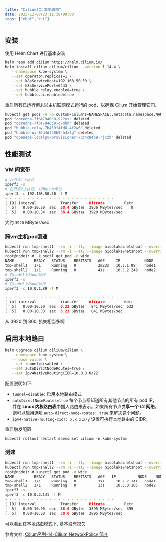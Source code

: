 ```yaml
---
title: "Cilium(二)本地路由"
date: 2023-12-07T23:11:38+08:00
tags: ["ebpf","cni"]
---
```


## 安装

使用 Helm Chart 进行基本安装

```bash
helm repo add cilium https://helm.cilium.io/
helm install cilium cilium/cilium --version 1.14.4 \
   --namespace kube-system \
   --set operator.replicas=1 \
   --set k8sServiceHost=192.168.50.50 \
   --set k8sServicePort=6443 \
   --set hubble.relay.enabled=true \
   --set hubble.ui.enabled=true
```

重启所有已运行但未以主机联网模式运行的 pod，以确保 Cilium 开始管理它们. 

```bash
kubectl get pods -A -o custom-columns=NAMESPACE:.metadata.namespace,NAME:.metadata.name,HOSTNETWORK:.spec.hostNetwork --no-headers=true | grep '<none>' | awk '{print "-n "$1" "$2}' | xargs -L 1 -r kubectl delete pod
pod "coredns-7f647946c8-922vs" deleted
pod "coredns-7f647946c8-c7mhh" deleted
pod "hubble-relay-7b459f4fd8-4f2w6" deleted
pod "hubble-ui-86d4df48b9-h4xtg" deleted
pod "openebs-localpv-provisioner-7cc4c84b9-rjczh" deleted
```

## 性能测试

### VM 间宽带

```bash
# 在节点1上执行
iperf3 -s
# 在节点2上执行, 以Mbps为单位
iperf3 -c 192.168.50.50 -f M
- - - - - - - - - - - - - - - - - - - - - - - - -
[ ID] Interval           Transfer     Bitrate         Retr
[  5]   0.00-10.00  sec  38.4 GBytes  3936 MBytes/sec    0             sender
[  5]   0.00-10.04  sec  38.4 GBytes  3920 MBytes/sec                  receiver
```

大约 `3920` MBytes/sec   

### 跨vm主机pod测速

```bash
kubectl run tmp-shell1 --rm -i --tty --image nicolaka/netshoot --overrides='{"spec":{"nodeName":"node1"}}'
kubectl run tmp-shell2 --rm -i --tty --image nicolaka/netshoot --overrides='{"spec":{"nodeName":"node2"}}'
root@node1:~#  kubectl get pod -o wide
NAME         READY   STATUS    RESTARTS   AGE     IP           NODE    NOMINATED NODE   READINESS GATES
tmp-shell1   1/1     Running   0          2m22s   10.0.1.89    node1   <none>           <none>
tmp-shell2   1/1     Running   0          41s     10.0.2.249   node2   <none>           <none>
# 在node1上的pod执行
iperf3 -s
# 在node2上的pod执行
iperf3 -c 10.0.1.89 -f M

- - - - - - - - - - - - - - - - - - - - - - - - -
[ ID] Interval           Transfer     Bitrate         Retr
[  5]   0.00-10.00  sec  8.22 GBytes   841 MBytes/sec  632             sender
[  5]   0.00-10.00  sec  8.21 GBytes   841 MBytes/sec                  receiver
```

从 3920 到 800, 损失相当多啊

## 启用本地路由

```bash
helm upgrade cilium cilium/cilium \
   --namespace kube-system \
   --reuse-values \
   --set tunnel=disabled \
   --set autoDirectNodeRoutes=true \
   --set ipv4NativeRoutingCIDR=10.0.0.0/22
```

配置说明如下:

- `tunnel=disabled` 启用本地路由模式
- `autoDirectNodeRoutes=true` 每个节点都知道所有其他节点的所有 pod IP，并在 **Linux 内核路由表**中插入路由来表示。如果所有节点**共享一个 L2 网络**，则可以启用选项 `auto-direct-node-routes: true` 来解决这个问题。
- `ipv4-native-routing-cidr: x.x.x.x/y` 设置可执行本地路由的 CIDR。

重启触发配置

```
kubectl rollout restart daemonset cilium -n kube-system
```

### 测速

```bash
kubectl run tmp-shell1 --rm -i --tty --image nicolaka/netshoot --overrides='{"spec":{"nodeName":"node1"}}'
kubectl run tmp-shell2 --rm -i --tty --image nicolaka/netshoot --overrides='{"spec":{"nodeName":"node2"}}'
root@node1:~# kubectl get pod -o wide
NAME         READY   STATUS    RESTARTS   AGE   IP          NODE    NOMINATED NODE   READINESS GATES
tmp-shell1   1/1     Running   0          22s     10.0.2.141   node1   <none>           <none>
tmp-shell2   1/1     Running   0          13s     10.0.0.105   node2   <none>           <none>
iperf3 -s
iperf3 -c 10.0.2.141 -f M
- - - - - - - - - - - - - - - - - - - - - - - - -
[ ID] Interval           Transfer     Bitrate         Retr
[  5]   0.00-10.00  sec  38.0 GBytes  3895 MBytes/sec  395             sender
[  5]   0.00-10.00  sec  38.0 GBytes  3895 MBytes/sec                  receiver
```

可以看到在本地路由模式下, 基本没有损失

参考文档: [Cilium系列-14-Cilium NetworkPolicy 简介](https://mp.weixin.qq.com/s/nV0rT14D5WG8h71KjsxXMQ)
